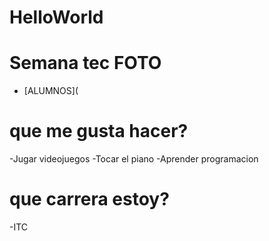 # HelloWorld
# Semana tec FOTO
* [ALUMNOS](


# que me gusta hacer?
-Jugar videojuegos
-Tocar el piano
-Aprender programacion


# que carrera estoy?
-ITC
